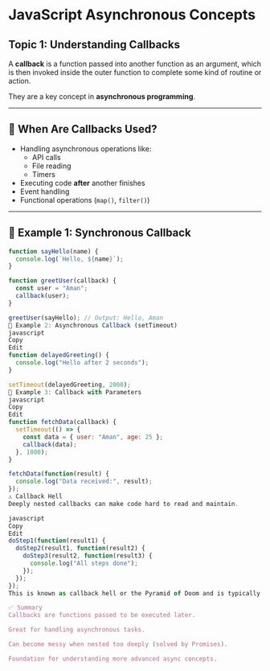# JavaScript Asynchronous Concepts  

## Topic 1: Understanding Callbacks

A **callback** is a function passed into another function as an argument, which is then invoked inside the outer function to complete some kind of routine or action.

They are a key concept in **asynchronous programming**.

---

## 🔹 When Are Callbacks Used?

- Handling asynchronous operations like:
  - API calls
  - File reading
  - Timers
- Executing code **after** another finishes
- Event handling
- Functional operations (`map()`, `filter()`)

---

## 🔧 Example 1: Synchronous Callback

```javascript
function sayHello(name) {
  console.log(`Hello, ${name}`);
}

function greetUser(callback) {
  const user = "Aman";
  callback(user);
}

greetUser(sayHello); // Output: Hello, Aman
🔧 Example 2: Asynchronous Callback (setTimeout)
javascript
Copy
Edit
function delayedGreeting() {
  console.log("Hello after 2 seconds");
}

setTimeout(delayedGreeting, 2000);
🔧 Example 3: Callback with Parameters
javascript
Copy
Edit
function fetchData(callback) {
  setTimeout(() => {
    const data = { user: "Aman", age: 25 };
    callback(data);
  }, 1000);
}

fetchData(function(result) {
  console.log("Data received:", result);
});
⚠️ Callback Hell
Deeply nested callbacks can make code hard to read and maintain.

javascript
Copy
Edit
doStep1(function(result1) {
  doStep2(result1, function(result2) {
    doStep3(result2, function(result3) {
      console.log("All steps done");
    });
  });
});
This is known as callback hell or the Pyramid of Doom and is typically replaced using Promises or async/await.

✅ Summary
Callbacks are functions passed to be executed later.

Great for handling asynchronous tasks.

Can become messy when nested too deeply (solved by Promises).

Foundation for understanding more advanced async concepts.
